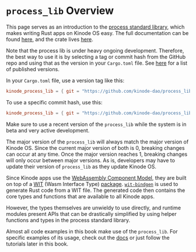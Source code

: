 # `process_lib` Overview

This page serves as an introduction to the [process standard library](https://github.com/kinode-dao/process_lib), which makes writing Rust apps on Kinode OS easy.
The full documentation can be found [here](https://docs.rs/kinode_process_lib), and the crate lives [here](https://crates.io/crates/kinode_process_lib).

Note that the process lib is under heavy ongoing development.
Therefore, the best way to use it is by selecting a tag or commit hash from the GitHub repo and using that as the version in your `Cargo.toml` file.
See [here](https://github.com/kinode-dao/process_lib/releases) for a list of published versions.

In your `Cargo.toml` file, use a version tag like this:
```toml
kinode_process_lib = { git = "https://github.com/kinode-dao/process_lib.git", tag = "v0.8.1" }
```

To use a specific commit hash, use this:
```toml
kinode_process_lib = { git = "https://github.com/kinode-dao/process_lib.git", rev = "5305453" }
```

Make sure to use a recent version of the `process_lib` while the system is in beta and very active development.

The major version of the `process_lib` will always match the major version of Kinode OS.
Since the current major version of both is 0, breaking changes can occur at any time.
Once the major version reaches 1, breaking changes will only occur between major versions.
As is, developers may have to update their version of `process_lib` as they update Kinode OS.

Since Kinode apps use the [WebAssembly Component Model](https://component-model.bytecodealliance.org/), they are built on top of a [WIT](https://component-model.bytecodealliance.org/design/wit.html) (Wasm Interface Type) [package](https://github.com/kinode-dao/kinode-wit/blob/master/kinode.wit).
[`wit-bindgen`](https://github.com/bytecodealliance/wit-bindgen) is used to generate Rust code from a WIT file.
The generated code then contains the core types and functions that are available to all Kinode apps.

However, the types themselves are unwieldy to use directly, and runtime modules present APIs that can be drastically simplified by using helper functions and types in the process standard library.

Almost all code examples in this book make use of the `process_lib`.
For specific examples of its usage, check out the [docs](https://docs.rs/kinode_process_lib) or just follow the tutorials later in this book.
